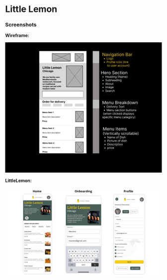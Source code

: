 # Little Lemon

### Screenshots

  <p><strong>Wireframe:</strong></p>
    <p align="center">
      <img src="assets/wireframe.jpg" alt="wireframe">
    </p>
  <p><strong>LittleLemon:</strong></p>
    <p align="center">
      <img src="assets/LitteleLemon.png" alt="wireframe">
    </p>
<!--    
  <p><strong>Home:</strong></p>
    <p align="center">
      <img src="assets/Home.png" alt="Home">
    </p>
  <p><strong>Onboarding:</strong></p>
    <p align="center">
      <img src="assets/Onboarding.png" alt="Onboarding">
    </p>
  <p><strong>Profile:</strong></p>
    <p align="center">
      <img src="assets/Profile.png" alt="Profile">
    </p>
-->